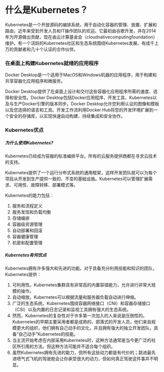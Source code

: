 # 什么是Kubernetes？
Kubernetes是一个开放源码的编排系统，用于自动化容器的管理、放置、扩展和路由，近年来受到开发人员和IT操作团队的欢迎。它最初由谷歌开发，并在2014年为开源做出贡献，现在由云计算基金会（cloudnativecomputingfoundation）维护。有一个活跃的Kubernetes社区和生态系统围绕Kubernetes发展，有成千上万的贡献者和几十个认证的合作伙伴。

### 在桌面上构建Kubernetes就绪的应用程序
Docker Desktop是一个适用于MacOS和Windows机器的应用程序，用于构建和共享容器化应用程序和微服务。

Docker Desktop提供了在桌面上设计和交付这些容器化应用程序所需的速度、选择和安全性。Docker Desktop包括Docker应用程序、开发工具、Kubernetes以及与生产Docker引擎的版本同步。Docker Desktop允许您利用认证的图像和模板以及您选择的语言和工具。开发工作流利用Docker Hub将您的开发环境扩展到一个安全的存储库，以实现快速自动构建、持续集成和安全协作。

### Kubernetes优点
##### 为什么使用Kubernetes?
Kubernetes已经成为容器的标准编排平台。所有的云服务提供商都在寻求云技术的支持。

Kubernetes提供了一个运行分布式系统的通用框架，这样开发团队就可以为每个项目从开发到生产提供一致的、不变的基础设施。Kubernetes可以管理扩展需求、可用性、故障转移、部署模式等。

Kubernetes的能力包括：
1. 服务和流程定义
2. 服务发现和负载均衡
3. 存储编排
4. 容器级资源管理
5. 自动部署和回滚
6. 容器健康管理
7. 机密和配置管理

##### Kubernetes有何优点
Kubernetes拥有许多强大和先进的功能。对于具备充分利用技能和知识的团队，Kubernetes提供：

1. 可利用性。Kubernetes集群具有非常高的内置容错能力，允许进行非常大规模的操作。
2. 自动缩放。Kubernetes可以根据流量和服务器负载自动进行伸缩。
3. 广泛的生态系统。Kubernetes围绕容器网络接口（CNI）和容器存储接口（CSI）以及内置的日志记录和监视工具拥有强大的生态系统。
4. 然而，Kubernetes的复杂性对于许多第一次加入的人来说是压倒性的。Kubernetes的早期主要采用者都是成熟的、部落式的开发人员，他们来自规模更大的组织，他们拥有自己动手的文化，并且拥有强大的独立开发团队，具备“自己动手”Kubernetes的技能。
5. 当主流开始考虑在内部采用Kubernetes时，这种方法通常是当今更广泛的社区所引用的方法。但这种方法可能并不适合每个组织。
6. 虽然Kubernetes拥有先进的能力，但所有这些动力都是有代价的；跳进最先进喷气式飞机的驾驶舱会让你承受很大的动力，但如何真正驾驶这件事并不明显。
 